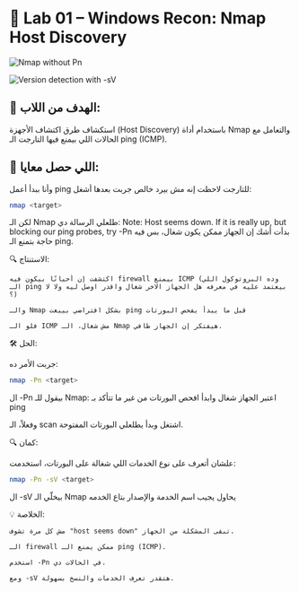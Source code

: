 # 🧪 Lab 01 – Windows Recon: Nmap Host Discovery

![Nmap without Pn](./screenshots/ping+nmap.png)

![Version detection with -sV](./screenshots/services-version-detection.png)



## 🎯 الهدف من اللاب:
استكشاف طرق اكتشاف الأجهزة (Host Discovery) باستخدام أداة Nmap والتعامل مع الحالات اللي بيمنع فيها التارجت الـ ping (ICMP).

## 📌 اللي حصل معايا:
وأنا ببدأ أعمل ping للتارجت لاحظت إنه مش بيرد خالص جربت بعدها أشغل:
```bash
nmap <target>
```

لكن الـ Nmap طلعلي الرسالة دي:
Note: Host seems down. If it is really up, but blocking our ping probes, try -Pn
بدأت أشك إن الجهاز ممكن يكون شغال، بس فيه حاجة بتمنع الـ ping.

🔍 الاستنتاج:

    اكتشفت إن أحيانًا بيكون فيه firewall بيمنع ICMP (وده البروتوكول اللي الـ ping بيعتمد عليه في معرفه هل الجهاز الاخر شغال واقدر اوصل ليه ولا لا ؟)
    
    والـ Nmap بشكل افتراضي بيبعت ping قبل ما يبدأ يفحص البورتات 

    فلو الـ ICMP مش شغال، الـ Nmap هيفتكر إن الجهاز طافي.


  🛠 الحل:

جربت الأمر ده:
```bash
nmap -Pn <target>
```
ال -Pn بيقول للـ Nmap: اعتبر الجهاز شغال وابدأ افحص البورتات من غير ما تتأكد بـ ping

وفعلاً، الـ scan اشتغل وبدأ يطلعلي البورتات المفتوحة.


🔍 كمان:

علشان أتعرف على نوع الخدمات اللي شغالة على البورتات، استخدمت:
```bash
nmap -Pn -sV <target>
```

ال -sV بيخلّي الـ Nmap يحاول يجيب اسم الخدمة والإصدار بتاع الخدمه 

💡 الخلاصة:

    مش كل مرة تشوف "host seems down" تبقى المشكلة من الجهاز.

    الـ firewall ممكن يمنع الـ ping (ICMP).

    استخدم -Pn في الحالات دي.

    ومع -sV هتقدر تعرف الخدمات والنسخ بسهولة.

    


